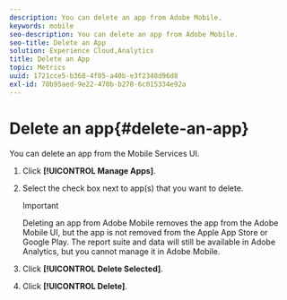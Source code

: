 ```yaml
---
description: You can delete an app from Adobe Mobile.
keywords: mobile
seo-description: You can delete an app from Adobe Mobile.
seo-title: Delete an App
solution: Experience Cloud,Analytics
title: Delete an App
topic: Metrics
uuid: 1721cce5-b368-4f05-a40b-e3f2348d96d8
exl-id: 70b95aed-9e22-470b-b278-6c015334e92a
---
```

# Delete an app{#delete-an-app}

You can delete an app from the Mobile Services UI.

1. Click **[!UICONTROL Manage Apps]**.
1. Select the check box next to app(s) that you want to delete.

   >[!IMPORTANT]
   >
   >Deleting an app from Adobe Mobile removes the app from the Adobe Mobile UI, but the app is not removed from the Apple App Store or Google Play. The report suite and data will still be available in Adobe Analytics, but you cannot manage it in Adobe Mobile.

1. Click **[!UICONTROL Delete Selected]**.
1. Click **[!UICONTROL Delete]**.
